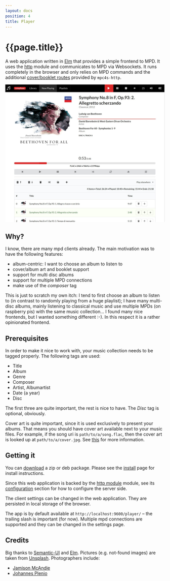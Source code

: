```yaml
---
layout: docs
position: 4
title: Player
---
```


# {{page.title}}


A web application written in [Elm](http://elm-lang.org) that provides
a simple frontend to MPD. It uses the [http](./http.html) module and
communicates to MPD via Websockets. It runs completely in the browser
and only relies on MPD commands and the additional [cover/booklet
routes](http/endpoints.html#cover-files) provided by `mpc4s-http`.

<img src="img/screenshot-early.jpg" alt="Screenshot (probably outdated)" class="img-responsive">


## Why?

I know, there are many mpd clients already. The main motivation was to
have the following features:

- album-centric: I want to choose an album to listen to
- cover/album art and booklet support
- support for multi disc albums
- support for multiple MPD connections
- make use of the _composer_ tag

This is just to scratch my own itch: I tend to first choose an album
to listen to (in contrast to randomly playing from a huge playlist); I
have many multi-disc albums, mainly listening to classical music and
use multiple MPDs (on raspberry pis) with the same music collection… I
found many nice frontends, but I wanted something different :-). In
this respect it is a rather opinionated frontend.


## Prerequisites

In order to make it nice to work with, your music collection needs to
be tagged properly. The following tags are used:

- Title
- Album
- Genre
- Composer
- Artist, Albumartist
- Date (a year)
- Disc

The first three are quite important, the rest is nice to have. The
_Disc_ tag is optional, obviously.

Cover art is quite important, since it is used exclusively to present
your albums. That means you should have cover art available next to
your music files. For example, if the song uri is
`path/to/a/song.flac`, then the cover art is looked up at
`path/to/a/cover.jpg`. See
[this](http/endpoints.html#cover-and-booklet-files) for more
information.


## Getting it

You can [download](index.html#getting-it) a zip or deb package. Please
see the [install](http/install.html) page for install instructions.

Since this web application is backed by the [http module](http.html)
module, see its [configuration](http/configuration.html) section for
how to configure the server side.

The client settings can be changed in the web application. They are
persisted in local storage of the browser.

The app is by default available at `http://localhost:9600/player/` –
the trailing slash is important (for now). Multiple mpd connections
are supported and they can be changed in the settings page.


## Credits

Big thanks to [Semantic-UI](https://semantic-ui.com/) and
[Elm](http://elm-lang.org/). Pictures (e.g. not-found images) are
taken from [Unsplash](http://unsplash.com). Photographers include:

- [Jamison McAndie](https://unsplash.com/@jamomca)
- [Johannes Plenio](https://unsplash.com/@jplenio)
